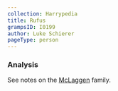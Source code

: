 ```yaml
---
collection: Harrypedia
title: Rufus
grampsID: I0199
author: Luke Schierer
pageType: person
---
```


### Analysis

See notes on the [McLaggen][] family.

[McLaggen]: ../../mclaggen
